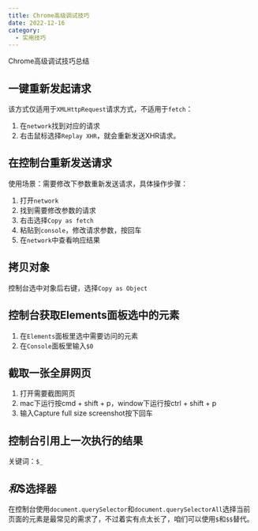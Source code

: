```yaml
---
title: Chrome高级调试技巧
date: 2022-12-16
category:
  - 实用技巧
---
```


Chrome高级调试技巧总结

##  一键重新发起请求
该方式仅适用于`XMLHttpRequest`请求方式，不适用于`fetch`：
1. 在`network`找到对应的请求
2. 右击鼠标选择`Replay XHR`，就会重新发送XHR请求。

## 在控制台重新发送请求

使用场景：需要修改下参数重新发送请求，具体操作步骤：
1. 打开`network`
2. 找到需要修改参数的请求
3. 右击选择`Copy as fetch`
4. 粘贴到`console`，修改请求参数，按回车
5. 在`network`中查看响应结果


## 拷贝对象
控制台选中对象后右键，选择`Copy as Object`

## 控制台获取Elements面板选中的元素
1. 在`Elements`面板里选中需要访问的元素
2. 在`Console`面板里输入`$0`
## 截取一张全屏网页

1. 打开需要截图网页
2. mac下运行按cmd + shift + p，window下运行按ctrl + shift + p
3. 输入Capture full size screenshot按下回车

## 控制台引用上一次执行的结果

关键词：`$_`

## $和$$选择器

在控制台使用`document.querySelector`和`document.querySelectorAll`选择当前页面的元素是最常见的需求了，不过着实有点太长了，咱们可以使用`$`和`$$`替代。